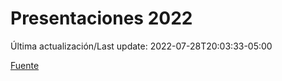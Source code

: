 # Presentaciones 2022

Última actualización/Last update: 2022-07-28T20:03:33-05:00

 [Fuente](https://www.gob.mx/salud/documentos/presentaciones-2022)
